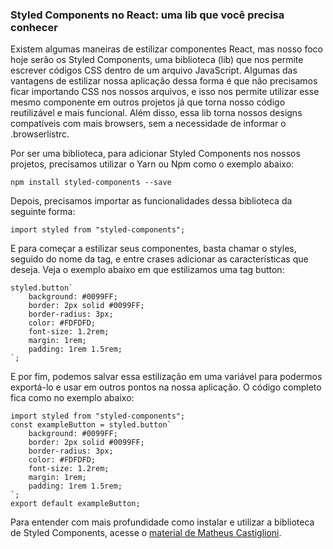 ### Styled Components  no React: uma lib que você precisa conhecer
Existem algumas maneiras de estilizar componentes React, mas nosso foco hoje serão os Styled Components, uma biblioteca (lib) que nos permite escrever códigos CSS dentro de um arquivo JavaScript. Algumas das vantagens de estilizar nossa aplicação dessa forma é que não precisamos ficar importando CSS nos nossos arquivos, e isso nos permite utilizar esse mesmo componente em outros projetos já que torna nosso código reutilizável e mais funcional. Além disso, essa lib torna nossos designs compatíveis com mais browsers, sem a necessidade de informar o .browserlistrc.

Por ser uma biblioteca, para adicionar Styled Components nos nossos projetos, precisamos utilizar o Yarn ou Npm como o exemplo abaixo:

<code>npm install styled-components --save</code>

Depois, precisamos importar as funcionalidades dessa biblioteca da seguinte forma:

<code>import styled from "styled-components";</code>

E para começar a estilizar seus componentes, basta chamar o styles, seguido do nome da tag, e entre crases adicionar as características que deseja. Veja o exemplo abaixo em que estilizamos uma tag button:

``` 
styled.button`
    background: #0099FF;
    border: 2px solid #0099FF;
    border-radius: 3px;
    color: #FDFDFD;
    font-size: 1.2rem;
    margin: 1rem;
    padding: 1rem 1.5rem;
`;
```
  
E por fim, podemos salvar essa estilização em uma variável para podermos exportá-lo e usar em outros pontos na nossa aplicação. O código completo fica como no exemplo abaixo:

``` 
import styled from "styled-components";
const exampleButton = styled.button`
    background: #0099FF;
    border: 2px solid #0099FF;
    border-radius: 3px;
    color: #FDFDFD;
    font-size: 1.2rem;
    margin: 1rem;
    padding: 1rem 1.5rem;
`;
export default exampleButton;
``` 
Para entender com mais profundidade como instalar e utilizar a biblioteca de Styled Components, acesse o [material de Matheus Castiglioni](https://blog.matheuscastiglioni.com.br/criando-styled-components-com-react/).
